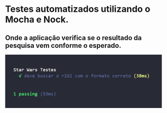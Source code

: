 # Testes automatizados utilizando o Mocha e Nock.
## Onde a aplicação verifica se o resultado da pesquisa vem conforme o esperado.

![Teste](https://raw.githubusercontent.com/joelsongsouzza/teste-automatizado-mocha/master/mocha.png)
